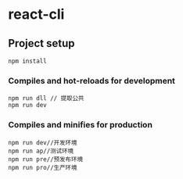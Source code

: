 # react-cli

## Project setup
```
npm install
```

### Compiles and hot-reloads for development
```
npm run dll // 提取公共
npm run dev
```

### Compiles and minifies for production
```
npm run dev//开发环境
npm run ap//测试环境
npm run pre//预发布环境
npm run pro//生产环境
